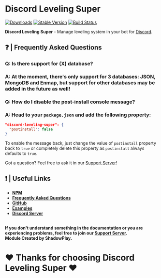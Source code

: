 # Discord Leveling Super

[![Downloads](https://img.shields.io/npm/dt/discord-leveling-super?style=for-the-badge)](https://www.npmjs.com/package/discord-leveling-super)
[![Stable Version](https://img.shields.io/npm/v/discord-leveling-super?style=for-the-badge)](https://www.npmjs.com/package/discord-leveling-super)
[![Build Status](https://github.com/shadowplay1/discord-economy-super/workflows/build/badge.svg)](https://www.npmjs.com/package/discord-leveling-super)

<b>Discord Leveling Super</b> - Manage leveling system in your bot for [Discord](https://old.discordjs.dev/#/).

## ❓ | Frequently Asked Questions

### **Q:** Is there support for (X) database?
### **A:** At the moment, there's only support for 3 databases: **JSON**, **MongoDB** and **Enmap**, but support for other databases may be added in the future as well!

### **Q:** How do I disable the post-install console message?
### **A:** Head to your `package.json` and add the following property:
```json
"discord-leveling-super": {
  "postinstall": false
}
```
To enable the message back, just change the value of `postinstall` property back to `true` or completely delete this property as `postinstall` always defaults to `true`.

Got a question? Feel free to ask it in our [Support Server](https://discord.gg/4pWKq8vUnb)!

## ❗ | Useful Links
<ul>
<li><b><a href = "https://www.npmjs.com/package/discord-leveling-super">NPM</a></b></li>
<li><b><a href = "https://github.com/shadowplay1/discord-leveling-super">Frequently Asked Questions</a></b></li>
<li><b><a href = "https://github.com/shadowplay1/discord-leveling-super">GitHub</a></b></li>
<li><b><a href = "https://github.com/shadowplay1/discord-leveling-super/tree/main/examples">Examples</a></b></li>
<li><b><a href = "https://discord.gg/4pWKq8vUnb">Discord Server</a></b></li>
</ul>
<br>
<b>If you don't understand something in the documentation or you are experiencing problems, feel free to join our <a href = "https://discord.gg/4pWKq8vUnb">Support Server</a>.</b>
<br>
<b>Modulе Created by ShadowPlay.</b>

# ❤️ Thanks for choosing Discord Leveling Super ❤️
